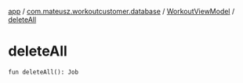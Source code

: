 [app](../../index.md) / [com.mateusz.workoutcustomer.database](../index.md) / [WorkoutViewModel](index.md) / [deleteAll](./delete-all.md)

# deleteAll

`fun deleteAll(): Job`
